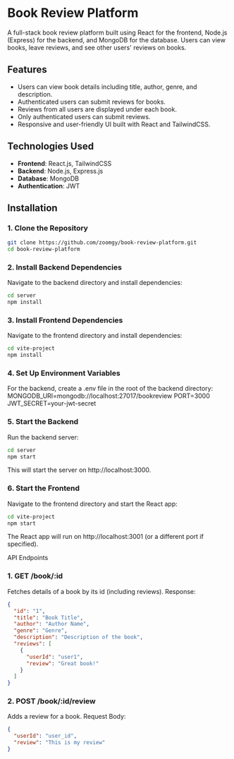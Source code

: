 # Book Review Platform

A full-stack book review platform built using React for the frontend, Node.js (Express) for the backend, and MongoDB for the database. Users can view books, leave reviews, and see other users' reviews on books.

## Features

- Users can view book details including title, author, genre, and description.
- Authenticated users can submit reviews for books.
- Reviews from all users are displayed under each book.
- Only authenticated users can submit reviews.
- Responsive and user-friendly UI built with React and TailwindCSS.

## Technologies Used

- **Frontend**: React.js, TailwindCSS
- **Backend**: Node.js, Express.js
- **Database**: MongoDB
- **Authentication**: JWT

## Installation

### 1. Clone the Repository

```bash
git clone https://github.com/zoomgy/book-review-platform.git
cd book-review-platform
```

### 2. Install Backend Dependencies

Navigate to the backend directory and install dependencies:

```bash
cd server
npm install
```

### 3. Install Frontend Dependencies

Navigate to the frontend directory and install dependencies:

```bash
cd vite-project
npm install
```

### 4. Set Up Environment Variables

For the backend, create a .env file in the root of the backend directory:
MONGODB_URI=mongodb://localhost:27017/bookreview
PORT=3000
JWT_SECRET=your-jwt-secret

### 5. Start the Backend

Run the backend server:

```bash
cd server
npm start
```

This will start the server on http://localhost:3000.

### 6. Start the Frontend

Navigate to the frontend directory and start the React app:

```bash
cd vite-project
npm start
```

The React app will run on http://localhost:3001 (or a different port if specified).

API Endpoints

### 1. GET /book/:id

Fetches details of a book by its id (including reviews).
Response:

```json
{
  "id": "1",
  "title": "Book Title",
  "author": "Author Name",
  "genre": "Genre",
  "description": "Description of the book",
  "reviews": [
    {
      "userId": "user1",
      "review": "Great book!"
    }
  ]
}
```

### 2. POST /book/:id/review

Adds a review for a book.
Request Body:

```json
{
  "userId": "user_id",
  "review": "This is my review"
}
```
